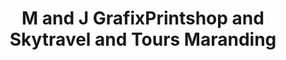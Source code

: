 ---
title: "M and J GrafixPrintshop and Skytravel and Tours Maranding"
url: /maranding/m-and-j-grafixprintshop-and-skytravel-and-tours-maranding/
shop: travel agency
---